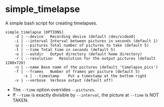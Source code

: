 # simple_timelapse
A simple bash script for creating timelapses.

```
simple_timelapse [OPTIONS]
	-d | --device	Recording device (default /dev/video0)
	-i | --interval	Interval between pictures in seconds (default 1)
	-p | --pictures	Total number of pictures to take (default 5)
	-t | --time	Total time in seconds (default 5)
	-o | --outdir	Output directory (default home directory)
	-r | --resolution	Resolution for the output pictures (default 1280x720)
	-n | --name	Base name of the pictures (default 'timelapse_pics')
	-f | --frames	Number of frames per picture (default 5)
        -s | --timestamp	Put a timestamp at the bottom right
	-v | --verbose	Verbose output (default off)
```
  
- The `--time` option overrides `--pictures`.
- If `--time` is exactly divisible by `--interval`, the picture at `--time` is NOT TAKEN.
